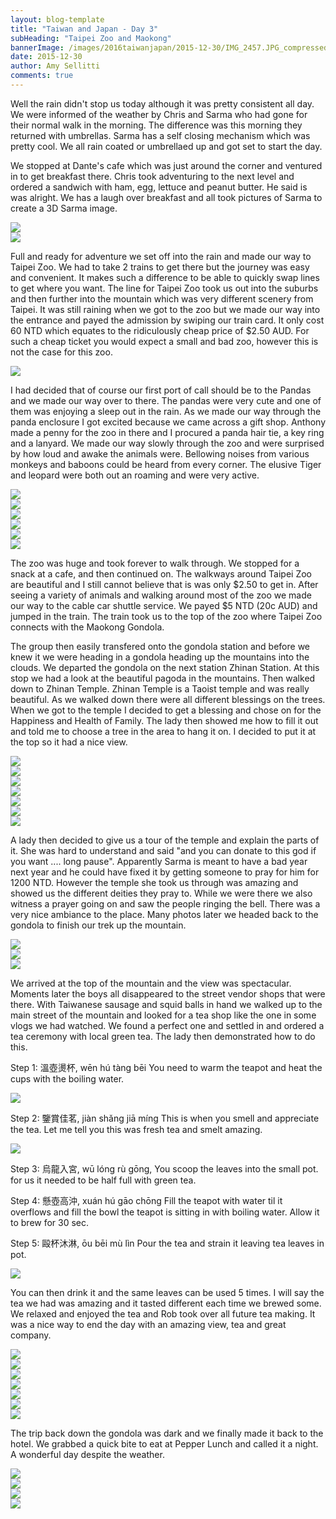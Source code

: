 ```yaml
---
layout: blog-template
title: "Taiwan and Japan - Day 3"
subHeading: "Taipei Zoo and Maokong"
bannerImage: /images/2016taiwanjapan/2015-12-30/IMG_2457.JPG_compressed.JPEG
date: 2015-12-30
author: Amy Sellitti
comments: true
---
```

Well the rain didn't stop us today although it was pretty consistent all day. We were informed of the weather by Chris and Sarma who had gone for their normal walk in the morning. The difference was this morning they returned with umbrellas. Sarma has a self closing mechanism which was pretty cool. We all rain coated or umbrellaed up and got set to start the day.

We stopped at Dante's cafe which was just around the corner and ventured in to get breakfast there. Chris took adventuring to the next level and ordered a sandwich with ham, egg, lettuce and peanut butter. He said is was alright. We has a laugh over breakfast and all took pictures of Sarma to create a 3D Sarma image. 

<div class="center-image"><img src="/images/2016taiwanjapan/2015-12-30/IMG_2273.JPG_compressed.JPEG" /></div>
<div class="center-image"><img src="/images/2016taiwanjapan/2015-12-30/IMG_2275.JPG_compressed.JPEG" /></div>

Full and ready for adventure we set off into the rain and made our way to Taipei Zoo. We had to take 2 trains to get there but the journey was easy and convenient. It makes such a difference to be able to quickly swap lines to get where you want. The line for Taipei Zoo took us out into the suburbs and then further into the mountain which was very different scenery from Taipei. It was still raining when we got to the zoo but we made our way into the entrance and payed the admission by swiping our train card. It only cost 60 NTD which equates to the ridiculously cheap price of $2.50 AUD. For such a cheap ticket you would expect a small and bad zoo, however this is not the case for this zoo. 

<div class="center-image"><img src="/images/2016taiwanjapan/2015-12-30/IMG_2284.JPG_compressed.JPEG" /></div>

I had decided that of course our first port of call should be to the Pandas and we made our way over to there. The pandas were very cute and one of them was enjoying a sleep out in the rain. As we made our way through the panda enclosure I got excited because we came across a gift shop. Anthony made a penny for the zoo in there and I procured a panda hair tie, a key ring and a lanyard. We made our way slowly through the zoo and were surprised by how loud and awake the animals were. Bellowing noises from various monkeys and baboons could be heard from every corner. The elusive Tiger and leopard were both out an roaming and were very active. 

<div class="center-image"><img src="/images/2016taiwanjapan/2015-12-30/IMG_2286.JPG_compressed.JPEG" /></div>
<div class="center-image"><img src="/images/2016taiwanjapan/2015-12-30/IMG_2306.JPG_compressed.JPEG" /></div>
<div class="center-image"><img src="/images/2016taiwanjapan/2015-12-30/IMG_2317.JPG_compressed.JPEG" /></div>
<div class="center-image"><img src="/images/2016taiwanjapan/2015-12-30/IMG_2337.JPG_compressed.JPEG" /></div>
<div class="center-image"><img src="/images/2016taiwanjapan/2015-12-30/IMG_2355.JPG_compressed.JPEG" /></div>
<div class="center-image"><img src="/images/2016taiwanjapan/2015-12-30/DSC_0291.JPG_compressed.JPEG" /></div>

The zoo was huge and took forever to walk through. We stopped for a snack at a cafe, and then continued on. The walkways around Taipei Zoo are beautiful and I still cannot believe that is was only $2.50 to get in. After seeing a variety of animals and walking around most of the zoo we made our way to the cable car shuttle service. We payed $5 NTD (20c AUD) and jumped in the train. The train took us to the top of the zoo where Taipei Zoo  connects with the Maokong Gondola. 

The group then easily transfered onto the gondola station and before we knew it we were heading in a gondola heading up the mountains into the clouds. We departed the gondola on the next station Zhinan Station. At this stop we had a look at the beautiful pagoda in the mountains. Then walked down to Zhinan Temple. Zhinan Temple is a Taoist temple and was really beautiful. As we walked down there were all different blessings on the trees. When we got to the temple I decided to get a blessing and chose on for the Happiness and Health of Family. The lady then showed me how to fill it out and told me to choose a tree in the area to hang it on. I decided to put it at the top so it had a nice view. 

<div class="center-image"><img src="/images/2016taiwanjapan/2015-12-30/IMG_2379.JPG_compressed.JPEG" /></div>
<div class="center-image"><img src="/images/2016taiwanjapan/2015-12-30/IMG_2383.JPG_compressed.JPEG" /></div>
<div class="center-image"><img src="/images/2016taiwanjapan/2015-12-30/IMG_2391.JPG_compressed.JPEG" /></div>
<div class="center-image"><img src="/images/2016taiwanjapan/2015-12-30/IMG_2400.JPG_compressed.JPEG" /></div>
<div class="center-image"><img src="/images/2016taiwanjapan/2015-12-30/IMG_2403.JPG_compressed.JPEG" /></div>
<div class="center-image"><img src="/images/2016taiwanjapan/2015-12-30/IMG_2404.JPG_compressed.JPEG" /></div>
<div class="center-image"><img src="/images/2016taiwanjapan/2015-12-30/DSC_4193.JPG_compressed.JPEG" /></div>


A lady then decided to give us a tour of the temple and explain the parts of it. She was hard to understand and said "and you can donate to this god if you want .... long pause". Apparently Sarma is meant to have a bad year next year and he could have fixed it by getting someone to pray for him for 1200 NTD. However the temple she took us through was amazing and showed us the different deities they pray to. While we were there we also witness a prayer going on and saw the people ringing the bell. There was a very nice ambiance to the place. Many photos later we headed back to the gondola to finish our trek up the mountain.

<div class="center-image"><img src="/images/2016taiwanjapan/2015-12-30/IMG_2433.JPG_compressed.JPEG" /></div>
<div class="center-image"><img src="/images/2016taiwanjapan/2015-12-30/IMG_2437.JPG_compressed.JPEG" /></div>
<div class="center-image"><img src="/images/2016taiwanjapan/2015-12-30/IMG_2439.JPG_compressed.JPEG" /></div>

We arrived at the top of the mountain and the view was spectacular. Moments later the boys all disappeared to the street vendor shops that were there. With Taiwanese sausage and squid balls in hand we walked up to the main street of the mountain and looked for a tea shop like the one in some vlogs we had watched. We found a perfect one and settled in and ordered a tea ceremony with local green tea. The lady then demonstrated how to do this.



Step 1: 溫壺燙杯, wēn hú tàng bēi  You  need to warm the teapot and heat the cups with the boiling water.

<div class="center-image"><img src="/images/2016taiwanjapan/2015-12-30/IMG_2457.JPG_compressed.JPEG" /></div>

Step 2: 鑒賞佳茗, jiàn shǎng jiā míng  This is when you smell and appreciate the tea. Let me tell you this was fresh tea and smelt amazing.

<div class="center-image"><img src="/images/2016taiwanjapan/2015-12-30/IMG_2460.JPG_compressed.JPEG" /></div>

Step 3: 烏龍入宮, wū lóng rù gōng, You scoop the leaves into the small pot. for us it needed to be half full with green tea.

Step 4:  懸壺高沖, xuán hú gāo chōng  Fill the teapot with water til it overflows and fill the bowl the teapot is sitting in with boiling water. Allow it to brew for 30 sec.

Step 5:  毆杯沐淋, ōu bēi mù lìn Pour the tea and strain it leaving tea leaves in pot.

<div class="center-image"><img src="/images/2016taiwanjapan/2015-12-30/IMG_2475.JPG_compressed.JPEG" /></div>

You can then drink it and the same leaves can be used 5 times. I will say the tea we had was amazing and it tasted different each time we brewed some. We relaxed and enjoyed the tea and  Rob took over all future tea making. It was a nice way to end the day with an amazing view, tea and great company. 

<div class="center-image"><img src="/images/2016taiwanjapan/2015-12-30/IMG_2480.JPG_compressed.JPEG" /></div>
<div class="center-image"><img src="/images/2016taiwanjapan/2015-12-30/IMG_2485.JPG_compressed.JPEG" /></div>
<div class="center-image"><img src="/images/2016taiwanjapan/2015-12-30/IMG_2488.JPG_compressed.JPEG" /></div>
<div class="center-image"><img src="/images/2016taiwanjapan/2015-12-30/IMG_2493.JPG_compressed.JPEG" /></div>
<div class="center-image"><img src="/images/2016taiwanjapan/2015-12-30/IMG_2499.JPG_compressed.JPEG" /></div>
<div class="center-image"><img src="/images/2016taiwanjapan/2015-12-30/IMG_2514.JPG_compressed.JPEG" /></div>
<div class="center-image"><img src="/images/2016taiwanjapan/2015-12-30/PC300348.JPG_compressed.JPEG" /></div>

The trip back down the gondola was dark and we finally made it back to the hotel. We grabbed a quick bite to eat at Pepper Lunch and called it a night. A wonderful day despite the weather.

<div class="center-image"><img src="/images/2016taiwanjapan/2015-12-30/IMG_2526.JPG_compressed.JPEG" /></div>
<div class="center-image"><img src="/images/2016taiwanjapan/2015-12-30/IMG_2524.JPG_compressed.JPEG" /></div>
<div class="center-image"><img src="/images/2016taiwanjapan/2015-12-30/IMG_2527.JPG_compressed.JPEG" /></div>
<div class="center-image"><img src="/images/2016taiwanjapan/2015-12-30/DSC_0469.JPG_compressed.JPEG" /></div>
